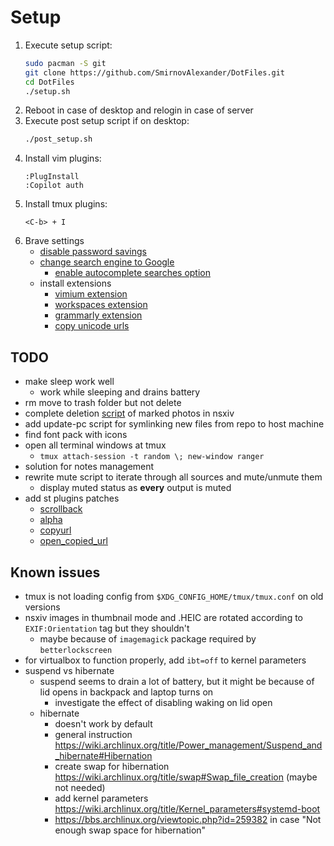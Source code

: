 # Setup

1) Execute setup script:
    ```bash
    sudo pacman -S git
    git clone https://github.com/SmirnovAlexander/DotFiles.git
    cd DotFiles
    ./setup.sh
    ```
2) Reboot in case of desktop and relogin in case of server
3) Execute post setup script if on desktop:
    ```bash
    ./post_setup.sh
    ```
4) Install vim plugins:
    ```
    :PlugInstall
    :Copilot auth
    ```
5) Install tmux plugins:
    ```
    <C-b> + I
    ```
6) Brave settings
    - [disable password savings](brave://settings/passwords)
    - [change search engine to Google](brave://settings/search)
        * [enable autocomplete searches option](brave://settings/privacy)
    - install extensions
        - [vimium extension](https://chrome.google.com/webstore/detail/vimium/dbepggeogbaibhgnhhndojpepiihcmeb?hl=en)
        - [workspaces extension](https://chrome.google.com/webstore/detail/workspaces/hpljjefgmnkloakbfckghmlapghabgfa?hl=en)
        - [grammarly extension](https://chrome.google.com/webstore/detail/grammarly-grammar-checker/kbfnbcaeplbcioakkpcpgfkobkghlhen)
        - [copy unicode urls](https://chrome.google.com/webstore/detail/copy-unicode-urls/fnbbfiapefhkicjhecnoepbijhanpkjp/)


## TODO

- make sleep work well
    * work while sleeping and drains battery
- rm move to trash folder but not delete
- complete deletion [script](./config/nsxiv/exec/key-handler) of marked photos in nsxiv
- add update-pc script for symlinking new files from repo to host machine
- find font pack with icons
- open all terminal windows at tmux
    * `tmux attach-session -t random \; new-window ranger`
- solution for notes management
- rewrite mute script to iterate through all sources and mute/unmute them
    * display muted status as **every** output is muted
- add st plugins patches
    * [scrollback](https://st.suckless.org/patches/scrollback/)
    * [alpha](https://st.suckless.org/patches/alpha/)
    * [copyurl](https://st.suckless.org/patches/copyurl/)
    * [open_copied_url](https://st.suckless.org/patches/open_copied_url/)


## Known issues

- tmux is not loading config from `$XDG_CONFIG_HOME/tmux/tmux.conf` on old versions
- nsxiv images in thumbnail mode and .HEIC are rotated according to `EXIF:Orientation` tag but they shouldn't
    * maybe because of `imagemagick` package required by `betterlockscreen`
- for virtualbox to function properly, add `ibt=off` to kernel parameters
- suspend vs hibernate
    * suspend seems to drain a lot of battery, but it might be because of lid opens in backpack and laptop turns on
        - investigate the effect of disabling waking on lid open
    * hibernate
        - doesn't work by default
        - general instruction https://wiki.archlinux.org/title/Power_management/Suspend_and_hibernate#Hibernation
        - create swap for hibernation https://wiki.archlinux.org/title/swap#Swap_file_creation (maybe not needed)
        - add kernel parameters https://wiki.archlinux.org/title/Kernel_parameters#systemd-boot
        - https://bbs.archlinux.org/viewtopic.php?id=259382 in case "Not enough swap space for hibernation"
